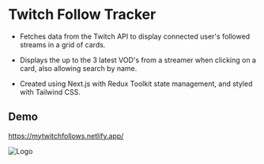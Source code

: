 
# Twitch Follow Tracker

- Fetches data from the Twitch API to display connected user's followed streams in a grid of cards.

- Displays the up to the 3 latest VOD's from a streamer when clicking on a card, also allowing search by name.

- Created using Next.js with Redux Toolkit state management, and styled with Tailwind CSS.





## Demo

https://mytwitchfollows.netlify.app/


![Logo](https://i.imgur.com/T3OU965.png)




